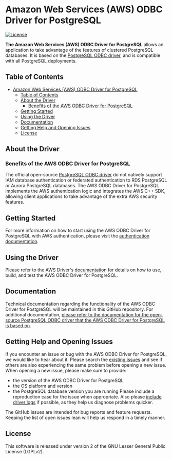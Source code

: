 # Amazon Web Services (AWS) ODBC Driver for PostgreSQL

[![License](https://img.shields.io/badge/license-GPLv2-blue)](LICENSE)

**The Amazon Web Services (AWS) ODBC Driver for PostgreSQL** allows an application to take advantage of the features of clustered PostgreSQL databases. It is based on the [PostgreSQL ODBC driver](https://odbc.postgresql.org/), and is compatible with all PostgreSQL deployments.

## Table of Contents

- [Amazon Web Services (AWS) ODBC Driver for PostgreSQL](#amazon-web-services-aws-odbc-driver-for-postgresql)
  - [Table of Contents](#table-of-contents)
  - [About the Driver](#about-the-driver)
    - [Benefits of the AWS ODBC Driver for PostgreSQL](#benefits-of-the-aws-odbc-driver-for-postgresql)
  - [Getting Started](#getting-started)
  - [Using the Driver](#using-the-driver)
  - [Documentation](#documentation)
  - [Getting Help and Opening Issues](#getting-help-and-opening-issues)
  - [License](#license)

## About the Driver

### Benefits of the AWS ODBC Driver for PostgreSQL

The official open-source [PostgreSQL ODBC driver](https://git.postgresql.org/gitweb/?p=postgresql.git;a=tree;h=refs/heads/master;hb=refs/heads/master) do not natively support IAM database authentication or federated authentication to RDS PostgreSQL or Aurora PostgreSQL databases. The AWS ODBC Driver for PostgreSQL implements the AWS authentication logic and integrates the AWS C++ SDK, allowing client applications to take advantage of the extra AWS security features.

## Getting Started

For more information on how to start using the AWS ODBC Driver for PostgreSQL with AWS authentication, please visit the [authentication documentation](./docs/authentication.md).

## Using the Driver

Please refer to the AWS Driver's [documentation](./readme_winbuild.txt) for details on how to use, build, and test the AWS ODBC Driver for PostgreSQL.

## Documentation

Technical documentation regarding the functionality of the AWS ODBC Driver for PostgreSQL will be maintained in this GitHub repository. For additional documentation, [please refer to the documentation for the open-source PostgreSQL ODBC driver that the AWS ODBC Driver for PostgreSQL is based on](https://odbc.postgresql.org/).

## Getting Help and Opening Issues

If you encounter an issue or bug with the AWS ODBC Driver for PostgreSQL, we would like to hear about it. Please search the [existing issues](https://github.com/awslabs/aws-mysql-odbc/issues) and see if others are also experiencing the same problem before opening a new issue. When opening a new issue, please make sure to provide:

- the version of the AWS ODBC Driver for PostgreSQL
- the OS platform and version
- the PostgreSQL database version you are running
  Please include a reproduction case for the issue when appropriate. Also please [include driver logs](./docs/using-the-aws-driver/UsingTheAwsDriver.md#logging) if possible, as they help us diagnose problems quicker.

The GitHub issues are intended for bug reports and feature requests. Keeping the list of open issues lean will help us respond in a timely manner.

## License

This software is released under version 2 of the GNU Lesser General Public License (LGPLv2).
